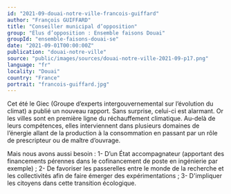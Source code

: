 ```yaml
---
id: "2021-09-douai-notre-ville-francois-guiffard"
author: "François GUIFFARD"
title: "Conseiller municipal d’opposition"
group: "Élus d’opposition : Ensemble faisons Douai"
groupId: "ensemble-faisons-douai-se"
date: "2021-09-01T00:00:00Z"
publication: "douai-notre-ville"
source: "public/images/sources/douai-notre-ville-2021-09-p17.png"
language: "fr"
locality: "Douai"
country: "France"
portrait: "francois-guiffard.jpg"
---
```


Cet été le Giec (Groupe d’experts intergouvernemental sur l’évolution du climat) a publié un nouveau rapport. Sans surprise, celui-ci est alarmant. Or les villes sont en première ligne du réchauffement climatique. Au-delà de leurs compétences, elles interviennent dans plusieurs domaines de l’énergie allant de la production à la consommation en passant par un rôle de prescripteur ou de maître d’ouvrage.

Mais nous avons aussi besoin :
1- D’un État accompagnateur (apportant des financements pérennes dans le cofinancement de poste en ingénierie par exemple) ;
2- De favoriser les passerelles entre le monde de la recherche et les collectivités afin de faire émerger des expérimentations ;
3- D'impliquer les citoyens dans cette transition écologique.
